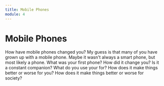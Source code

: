 ```yaml
---
title: Mobile Phones
module: 4
---
```


# Mobile Phones

How have mobile phones changed you?  My guess is that many of you have grown up with a mobile phone.  Maybe it wasn't always a smart phone, but most likely a phone.  What was your first phone?  How did it change you?  Is it a constant companion?  What do you use your for?  How does it make things better or worse for you?  How does it make things better or worse for society?  